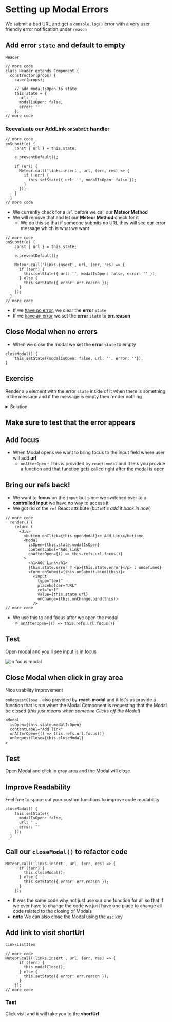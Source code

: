 # Setting up Modal Errors
We submit a bad URL and get a `console.log()` error with a very user friendly error notification under `reason`

## Add error `state` and default to empty
`Header`

```
// more code
class Header extends Component {
  constructor(props) {
    super(props);

    // add modalIsOpen to state
    this.state = {
      url: '',
      modalIsOpen: false,
      error: ''
    };
// more code
```

### Reevaluate our AddLink `onSubmit` handler
```
// more code
onSubmit(e) {
    const { url } = this.state;

    e.preventDefault();

    if (url) {
      Meteor.call('links.insert', url, (err, res) => {
        if (!err) {
          this.setState({ url: '', modalIsOpen: false });
        }
      });
    }
  }
// more code
```

* We currently check for a `url` before we call our **Meteor Method**
* We will remove that and let our **Meteor Method** check for it
    - We do this so that if someone submits no URL they will see our error message which is what we want

```
// more code
onSubmit(e) {
    const { url } = this.state;

    e.preventDefault();

    Meteor.call('links.insert', url, (err, res) => {
      if (!err) {
        this.setState({ url: '', modalIsOpen: false, error: '' });
      } else {
        this.setState({ error: err.reason });
      }
    });
  }
// more code
```

* If we <u>have no error</u>, we clear the **error** `state`
* If we <u>have an error</u> we set the **error** `state` to **err.reason**

## Close Modal when no errors
* When we close the modal we set the **error** `state` to empty

```
closeModal() {
    this.setState({modalIsOpen: false, url: '', error: ''});
}
```

## Exercise
Render a `p` element with the error `state` inside of it when there is something in the message and if the message is empty then render nothing

<details>
  <summary>Solution</summary>
Using custom function
```
renderError() {
    if (this.state.error) {
      return <p>{this.state.error}</p>;
    }
  }
```

And you call that function

```
<h1>Add Link</h1>
{this.renderError()}
```

Or you could use a one line ternary operator with:

```
<h1>Add Link</h1>
{this.state.error ? <p>{this.state.error}</p> : undefined}
```
</details>

## Make sure to test that the error appears

## Add focus
* When Modal opens we want to bring focus to the input field where user will add **url**
    - `onAfterOpen` - This is provided by `react-modal` and it lets you provide a function and that function gets called right after the modal is open

## Bring our refs back!
* We want to **focus** on the `input` but since we switched over to a **controlled input** we have no way to access it
* We got rid of the `ref` React attribute (_but let's add it back in now_)

```
// more code
  render() {
    return (
      <div>
        <button onClick={this.openModal}>+ Add Link</button>
        <Modal
          isOpen={this.state.modalIsOpen}
          contentLabel="Add link"
          onAfterOpen={() => this.refs.url.focus()}
        >
          <h1>Add Link</h1>
          {this.state.error ? <p>{this.state.error}</p> : undefined}
          <form onSubmit={this.onSubmit.bind(this)}>
            <input
              type="text"
              placeholder="URL"
              ref="url"
              value={this.state.url}
              onChange={this.onChange.bind(this)}
            />
// more code
```

* We use this to add focus after we open the modal 
    - `onAfterOpen={() => this.refs.url.focus()}`

## Test
Open modal and you'll see input is in focus

![in focus modal](https://i.imgur.com/OeJkUjO.png)

## Close Modal when click in gray area
Nice usability improvement

`onRequestClose` - also provided by **react-modal** and it let's us provide a function that is run when the Modal Component is requesting that the Modal be closed (_this just means when someone Clicks off the Modal_)

```
<Modal
  isOpen={this.state.modalIsOpen}
  contentLabel="Add link"
  onAfterOpen={() => this.refs.url.focus()}
  onRequestClose={this.closeModal}
>
```

## Test
Open Modal and click in gray area and the Modal will close

## Improve Readability
Feel free to space out your custom functions to improve code readability
```
closeModal() {
    this.setState({
      modalIsOpen: false, 
      url: '', 
      error: ''
    });
  }
```

## Call our `closeModal()` to refactor code
```
Meteor.call('links.insert', url, (err, res) => {
      if (!err) {
        this.closeModal();
      } else {
        this.setState({ error: err.reason });
      }
    });
```

* It was the same code why not just use our one function for all so that if we ever have to change the code we just have one place to change all code related to the closing of Modals
* **note** We can also close the Modal using the `esc` key

## Add link to visit shortUrl
`LinksListItem`

```
// more code
Meteor.call('links.insert', url, (err, res) => {
      if (!err) {
        this.modalClose();
      } else {
        this.setState({ error: err.reason });
      }
    });
// more code
```

### Test
Click visit and it will take you to the **shortUrl**
